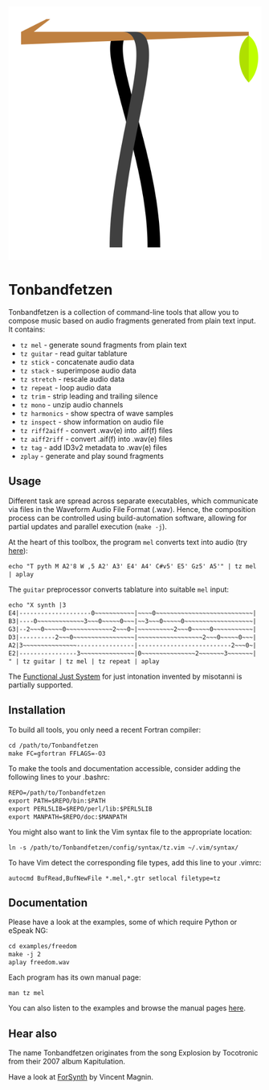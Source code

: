 ![Tonbandfetzen logo](logo/Tonbandfetzen.svg)

# Tonbandfetzen

Tonbandfetzen is a collection of command-line tools that allow you to compose
music based on audio fragments generated from plain text input. It contains:

* `tz mel` - generate sound fragments from plain text
* `tz guitar` - read guitar tablature
* `tz stick` - concatenate audio data
* `tz stack` - superimpose audio data
* `tz stretch` - rescale audio data
* `tz repeat` - loop audio data
* `tz trim` - strip leading and trailing silence
* `tz mono` - unzip audio channels
* `tz harmonics` - show spectra of wave samples
* `tz inspect` - show information on audio file
* `tz riff2aiff` - convert .wav(e) into .aif(f) files
* `tz aiff2riff` - convert .aif(f) into .wav(e) files
* `tz tag` - add ID3v2 metadata to .wav(e) files
* `zplay` - generate and play sound fragments

## Usage

Different task are spread across separate executables, which communicate via
files in the Waveform Audio File Format (.wav). Hence, the composition process
can be controlled using build-automation software, allowing for partial updates
and parallel execution (`make -j`).

At the heart of this toolbox, the program `mel` converts text into audio (try
[here](https://janberges.de/mel.cgi)):

    echo "T pyth M A2'8 W ,5 A2' A3' E4' A4' C#v5' E5' Gz5' A5'" | tz mel | aplay

The `guitar` preprocessor converts tablature into suitable `mel` input:

    echo "X synth |3
    E4|--------------------0~~~~~~~~~~~|~~~~0~~~~~~~~~~~~~~~~~~~~~~~~~~~|
    B3|----0~~~~~~~~~~~~~3~~~0~~~~~0~~~|~~3~~~0~~~~~0~~~~~~~~~~~~~~~~~~~|
    G3|--2~~~0~~~~~0~~~~~~~~~~~~~2~~~0~|~~~~~~~~~~2~~~0~~~~~0~~~~~~~~~~~|
    D3|----------2~~~0~~~~~~~~~~~~~~~~~|~~~~~~~~~~~~~~~~~~2~~~0~~~~~0~~~|
    A2|3~~~~~~~~~~~~~~~----------------|--------------------------2~~~0~|
    E2|----------------3~~~~~~~~~~~~~~~|0~~~~~~~~~~~~~~~2~~~~~~~3~~~~~~~|
    " | tz guitar | tz mel | tz repeat | aplay

The [Functional Just System](https://misotanni.github.io) for just intonation
invented by misotanni is partially supported.

## Installation

To build all tools, you only need a recent Fortran compiler:

    cd /path/to/Tonbandfetzen
    make FC=gfortran FFLAGS=-O3

To make the tools and documentation accessible, consider adding the following
lines to your .bashrc:

    REPO=/path/to/Tonbandfetzen
    export PATH=$REPO/bin:$PATH
    export PERL5LIB=$REPO/perl/lib:$PERL5LIB
    export MANPATH=$REPO/doc:$MANPATH

You might also want to link the Vim syntax file to the appropriate location:

    ln -s /path/to/Tonbandfetzen/config/syntax/tz.vim ~/.vim/syntax/

To have Vim detect the corresponding file types, add this line to your .vimrc:

    autocmd BufRead,BufNewFile *.mel,*.gtr setlocal filetype=tz

## Documentation

Please have a look at the examples, some of which require Python or eSpeak NG:

    cd examples/freedom
    make -j 2
    aplay freedom.wav

Each program has its own manual page:

    man tz mel

You can also listen to the examples and browse the manual pages
[here](https://janberges.github.io/Tonbandfetzen).

## Hear also

The name Tonbandfetzen originates from the song Explosion by Tocotronic from
their 2007 album Kapitulation.

Have a look at [ForSynth](https://vmagnin.github.io/forsynth) by Vincent Magnin.
